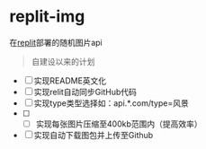 # replit-img

在[replit](https://replit.com/)部署的随机图片api

> 自建设以来的计划
>
- [ ] 实现README英文化
- [ ] 实现relit自动同步GitHub代码
- [ ] 实现type类型选择如：api.*.com/type=风景 
- [ ] - [ ] 实现每张图片压缩至400kb范围内（提高效率）
- [ ] 实现自动下载图包并上传至Github
